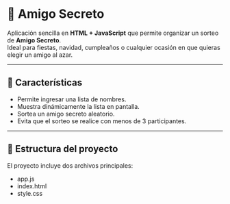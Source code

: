 # 🎁 Amigo Secreto

Aplicación sencilla en **HTML + JavaScript** que permite organizar un sorteo de **Amigo Secreto**.  
Ideal para fiestas, navidad, cumpleaños o cualquier ocasión en que quieras elegir un amigo al azar.  

---

## 🚀 Características
- Permite ingresar una lista de nombres.
- Muestra dinámicamente la lista en pantalla.
- Sortea un amigo secreto aleatorio.
- Evita que el sorteo se realice con menos de 3 participantes.

---

## 📂 Estructura del proyecto
El proyecto incluye dos archivos principales:
- app.js
- index.html
- style.css